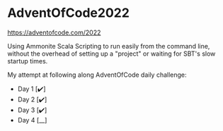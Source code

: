 # AdventOfCode2022
https://adventofcode.com/2022

Using Ammonite Scala Scripting to run easily from the command line,
without the overhead of setting up a "project" or waiting for SBT's slow startup times.

My attempt at following along AdventOfCode daily challenge:

- Day 1 [:heavy_check_mark:]
- Day 2 [:heavy_check_mark:]
- Day 3 [:heavy_check_mark:]
- Day 4 [__] 
